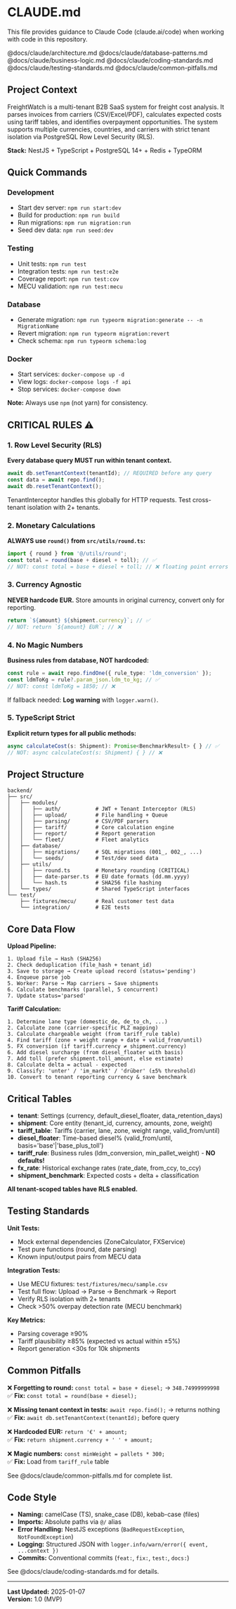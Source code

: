 # CLAUDE.md

This file provides guidance to Claude Code (claude.ai/code) when working with code in this repository.

@docs/claude/architecture.md
@docs/claude/database-patterns.md
@docs/claude/business-logic.md
@docs/claude/coding-standards.md
@docs/claude/testing-standards.md
@docs/claude/common-pitfalls.md

## Project Context

FreightWatch is a multi-tenant B2B SaaS system for freight cost analysis. It parses invoices from carriers (CSV/Excel/PDF), calculates expected costs using tariff tables, and identifies overpayment opportunities. The system supports multiple currencies, countries, and carriers with strict tenant isolation via PostgreSQL Row Level Security (RLS).

**Stack:** NestJS + TypeScript + PostgreSQL 14+ + Redis + TypeORM

## Quick Commands

### Development
- Start dev server: `npm run start:dev`
- Build for production: `npm run build`
- Run migrations: `npm run migration:run`
- Seed dev data: `npm run seed:dev`

### Testing
- Unit tests: `npm run test`
- Integration tests: `npm run test:e2e`
- Coverage report: `npm run test:cov`
- MECU validation: `npm run test:mecu`

### Database
- Generate migration: `npm run typeorm migration:generate -- -n MigrationName`
- Revert migration: `npm run typeorm migration:revert`
- Check schema: `npm run typeorm schema:log`

### Docker
- Start services: `docker-compose up -d`
- View logs: `docker-compose logs -f api`
- Stop services: `docker-compose down`

**Note:** Always use `npm` (not yarn) for consistency.

## CRITICAL RULES ⚠️

### 1. Row Level Security (RLS)
**Every database query MUST run within tenant context.**
```typescript
await db.setTenantContext(tenantId); // REQUIRED before any query
const data = await repo.find();
await db.resetTenantContext();
```
TenantInterceptor handles this globally for HTTP requests. Test cross-tenant isolation with 2+ tenants.

### 2. Monetary Calculations
**ALWAYS use `round()` from `src/utils/round.ts`:**
```typescript
import { round } from '@/utils/round';
const total = round(base + diesel + toll); // ✅
// NOT: const total = base + diesel + toll; // ❌ floating point errors
```

### 3. Currency Agnostic
**NEVER hardcode EUR.** Store amounts in original currency, convert only for reporting.
```typescript
return `${amount} ${shipment.currency}`; // ✅
// NOT: return `${amount} EUR`; // ❌
```

### 4. No Magic Numbers
**Business rules from database, NOT hardcoded:**
```typescript
const rule = await repo.findOne({ rule_type: 'ldm_conversion' });
const ldmToKg = rule?.param_json.ldm_to_kg; // ✅
// NOT: const ldmToKg = 1850; // ❌
```
If fallback needed: **Log warning** with `logger.warn()`.

### 5. TypeScript Strict
**Explicit return types for all public methods:**
```typescript
async calculateCost(s: Shipment): Promise<BenchmarkResult> { } // ✅
// NOT: async calculateCost(s: Shipment) { } // ❌
```

## Project Structure

```
backend/
├── src/
│   ├── modules/
│   │   ├── auth/           # JWT + Tenant Interceptor (RLS)
│   │   ├── upload/         # File handling + Queue
│   │   ├── parsing/        # CSV/PDF parsers
│   │   ├── tariff/         # Core calculation engine
│   │   ├── report/         # Report generation
│   │   └── fleet/          # Fleet analytics
│   ├── database/
│   │   ├── migrations/     # SQL migrations (001_, 002_, ...)
│   │   └── seeds/          # Test/dev seed data
│   ├── utils/
│   │   ├── round.ts        # Monetary rounding (CRITICAL)
│   │   ├── date-parser.ts  # EU date formats (dd.mm.yyyy)
│   │   └── hash.ts         # SHA256 file hashing
│   └── types/              # Shared TypeScript interfaces
└── test/
    ├── fixtures/mecu/      # Real customer test data
    └── integration/        # E2E tests
```

## Core Data Flow

**Upload Pipeline:**
```
1. Upload file → Hash (SHA256)
2. Check deduplication (file_hash + tenant_id)
3. Save to storage → Create upload record (status='pending')
4. Enqueue parse job
5. Worker: Parse → Map carriers → Save shipments
6. Calculate benchmarks (parallel, 5 concurrent)
7. Update status='parsed'
```

**Tariff Calculation:**
```
1. Determine lane type (domestic_de, de_to_ch, ...)
2. Calculate zone (carrier-specific PLZ mapping)
3. Calculate chargeable weight (from tariff_rule table)
4. Find tariff (zone + weight range + date + valid_from/until)
5. FX conversion (if tariff.currency ≠ shipment.currency)
6. Add diesel surcharge (from diesel_floater with basis)
7. Add toll (prefer shipment.toll_amount, else estimate)
8. Calculate delta = actual - expected
9. Classify: 'unter' / 'im_markt' / 'drüber' (±5% threshold)
10. Convert to tenant reporting currency & save benchmark
```

## Critical Tables

- **tenant**: Settings (currency, default_diesel_floater, data_retention_days)
- **shipment**: Core entity (tenant_id, currency, amounts, zone, weight)
- **tariff_table**: Tariffs (carrier, lane, zone, weight range, valid_from/until)
- **diesel_floater**: Time-based diesel% (valid_from/until, basis='base'|'base_plus_toll')
- **tariff_rule**: Business rules (ldm_conversion, min_pallet_weight) - **NO defaults!**
- **fx_rate**: Historical exchange rates (rate_date, from_ccy, to_ccy)
- **shipment_benchmark**: Expected costs + delta + classification

**All tenant-scoped tables have RLS enabled.**

## Testing Standards

**Unit Tests:**
- Mock external dependencies (ZoneCalculator, FXService)
- Test pure functions (round, date parsing)
- Known input/output pairs from MECU data

**Integration Tests:**
- Use MECU fixtures: `test/fixtures/mecu/sample.csv`
- Test full flow: Upload → Parse → Benchmark → Report
- Verify RLS isolation with 2+ tenants
- Check >50% overpay detection rate (MECU benchmark)

**Key Metrics:**
- Parsing coverage ≥90%
- Tariff plausibility ≥85% (expected vs actual within ±5%)
- Report generation <30s for 10k shipments

## Common Pitfalls

❌ **Forgetting to round:** `const total = base + diesel;` → `348.74999999998`  
✅ **Fix:** `const total = round(base + diesel);`

❌ **Missing tenant context in tests:** `await repo.find();` → returns nothing  
✅ **Fix:** `await db.setTenantContext(tenantId);` before query

❌ **Hardcoded EUR:** `return '€' + amount;`  
✅ **Fix:** `return shipment.currency + ' ' + amount;`

❌ **Magic numbers:** `const minWeight = pallets * 300;`  
✅ **Fix:** Load from `tariff_rule` table

See @docs/claude/common-pitfalls.md for complete list.

## Code Style

- **Naming:** camelCase (TS), snake_case (DB), kebab-case (files)
- **Imports:** Absolute paths via `@/` alias
- **Error Handling:** NestJS exceptions (`BadRequestException`, `NotFoundException`)
- **Logging:** Structured JSON with `logger.info/warn/error({ event, ...context })`
- **Commits:** Conventional commits (`feat:`, `fix:`, `test:`, `docs:`)

See @docs/claude/coding-standards.md for details.

---

**Last Updated:** 2025-01-07  
**Version:** 1.0 (MVP)